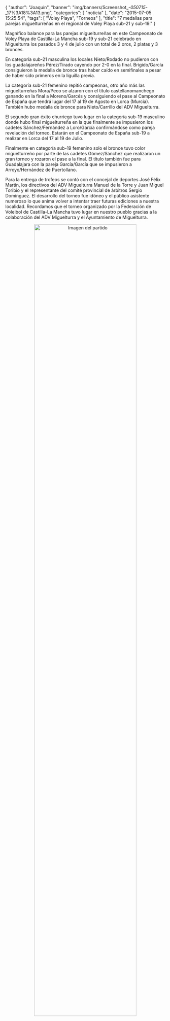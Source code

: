{
  "author": "Joaquín", 
  "banner": "img/banners/Screenshot_-_050715_-_17%3A18%3A13.png", 
  "categories": [
    "noticia"
  ], 
  "date": "2015-07-05 15:25:54", 
  "tags": [
    "Voley Playa", 
    "Torneos"
  ], 
  "title": "7 medallas para parejas miguelturreñas en el regional de Voley Playa sub-21 y sub-19."
}

Magnífico balance para las parejas miguelturreñas en este Campeonato de Voley Playa de Castilla-La Mancha sub-19 y sub-21 celebrado en Miguelturra los pasados 3 y 4 de julio con un total de 2 oros, 2 platas y 3 bronces.

En categoría sub-21 masculina los locales Nieto/Rodado no pudieron con los guadalajareños Pérez/Tirado cayendo por 2-0 en la final. Brígido/García consiguieron la medalla de bronce tras haber caído en semifinales a pesar de haber sido primeros en la liguilla previa.

La categoría sub-21 femenino repitió campeonas, otro año más las miguelturreñas Mora/Peco se alzaron con el título castellanomanchego ganando en la final a Moreno/Garcés y consiguiendo el pase al Campeonato de España que tendrá lugar del 17 al 19 de Agosto en Lorca (Murcia). También hubo medalla de bronce para Nieto/Carrillo del ADV Miguelturra.

El segundo gran éxito churriego tuvo lugar en la categoría sub-19 masculino donde hubo final miguelturreña en la que finalmente se impusieron los cadetes Sánchez/Fernández a Loro/García confirmándose como pareja revelación del torneo. Estarán en el Campeonato de España sub-19 a realizar en Lorca del 17 al 19 de Julio.

Finalmente en categoría sub-19 femenino solo el bronce tuvo color miguelturreño por parte de las cadetes Gómez/Sánchez que realizaron un gran torneo y rozaron el pase a la final. El título también fue para Guadalajara con la pareja García/García que se impusieron a Arroyo/Hernández de Puertollano.

Para la entrega de trofeos se contó con el concejal de deportes José Félix Martín, los directivos del ADV Miguelturra Manuel de la Torre y Juan Miguel Toribio y el representante del comité provincial de árbitros Sergio Domínguez. El desarrollo del torneo fue idóneo y el público asistente numeroso lo que anima volver a intentar traer futuras ediciones a nuestra localidad. Recordamos que el torneo organizado por la Federación de Voleibol de Castilla-La Mancha tuvo lugar en nuestro pueblo gracias a la colaboración del ADV Miguelturra y el Ayuntamiento de Miguelturra.

<center>
<a target="_new" href="http://www.advmiguelturra.org/img/banners/Screenshot%20-%20050715%20-%2017%3A18%3A13.png"> 
<img alt="Imagen del partido" width="80%" align="center" src="http://www.advmiguelturra.org/img/banners/Screenshot%20-%20050715%20-%2017%3A18%3A13.png"/> </a> </center>

